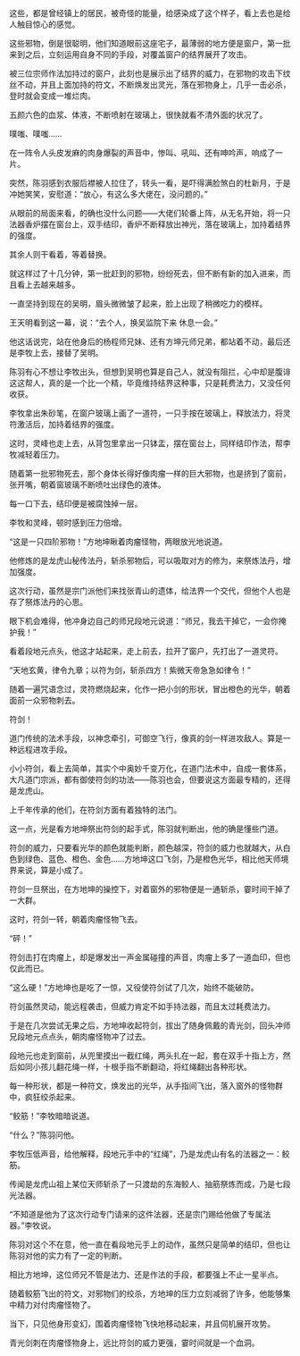 这些，都是曾经镇上的居民，被奇怪的能量，给感染成了这个样子，看上去也是给人触目惊心的感觉。

这些邪物，倒是很聪明，他们知道眼前这座宅子，最薄弱的地方便是窗户，第一批来到之后，立刻运用自身不同的手段，对覆盖窗户的结界展开了攻击。

被三位宗师作法加持过的窗户，此刻也是展示出了结界的威力，在邪物的攻击下纹丝不动，并且上面加持的符文，不断焕发出灵光，落在邪物身上，几乎一击必杀，登时就会变成一堆烂肉。

五颜六色的血浆、体液，不断喷射在玻璃上，很快就看不清外面的状况了。

噗嗤、噗嗤……

在一阵令人头皮发麻的肉身爆裂的声音中，惨叫、吼叫、还有呻吟声，响成了一片。

突然，陈羽感到衣服后襟被人拉住了，转头一看，是吓得满脸煞白的杜新月，于是冲她笑笑，安慰道：“放心，有这么多大佬在，没问题的。”

从眼前的局面来看，的确也没什么问题——大佬们轮番上阵，从无名开始，将一只法器香炉摆在窗台上，双手结印，香炉不断释放出神光，落在玻璃上，加持着结界的强度。

其余人则干看着，等着替换。

就这样过了十几分钟，第一批赶到的邪物，纷纷死去，但不断有新的加入进来，而且看上去越来越多。

一直坚持到现在的吴明，眉头微微皱了起来，脸上出现了稍微吃力的模样。

王天明看到这一幕，说：“去个人，换吴监院下来 休息一会。”

他这话说完，站在他身后的杨程师兄妹、还有方坤元师兄弟，都站着不动，最后还是李牧上去，接替了吴明。

陈羽有心不想让李牧出头，但想到吴明也算是自己人，就没有阻拦，心中却是腹诽这这帮人，真的是一个比一个精，毕竟维持结界这种事，只是耗费法力，又没任何收获。

李牧拿出朱砂笔，在窗户玻璃上画了一道符，一只手按在玻璃上，释放法力，将灵符激活后，加持着结界的强度。

这时，灵峰也走上去，从背包里拿出一只钵盂，摆在窗台上，同样结印作法，帮李牧减轻着压力。

随着第一批邪物死去，那个身体长得好像肉瘤一样的巨大邪物，也是挤到了窗前，张开嘴，朝着窗玻璃不断喷吐出绿色的液体。

每一口下去，结印便是被腐蚀掉一层。

李牧和灵峰，顿时感到压力倍增。

“这是一只四阶邪物！”方地坤瞅着肉瘤怪物，两眼放光地说道。

他修炼的是龙虎山秘传法丹，斩杀邪物后，可以吸取对方的修为，来祭炼法丹，增加强度。

这次行动，虽然是宗门派他们来找张青山的遗体，给法界一个交代，但他个人也是存了祭炼法丹的心思。

眼下机会难得，他冲身边自己的师兄段地元说道：“师兄，我去干掉它，一会你掩护我！”

看着段地元点头，他这才站起来，走上前去，拉开了窗户，先打出了一道灵符。

“天地玄黄，律令九章；以符为剑，斩杀四方！紫微天帝急急如律令！”

随着一遍咒语念过，灵符燃烧起来，化作一把小剑的形状，冒出橙色的光华，朝着面前一众邪物刺去。

符剑！

道门传统的法术手段，以神念牵引，可御空飞行，像真的剑一样进攻敌人。算是一种远程进攻手段。

小小符剑，看上去简单，其实个中奥妙千变万化，在道门法术中，自成一套体系，大凡道门宗派，都有御使符剑的功法——陈羽也会，但要说这方面最专精的，还得是龙虎山。

上千年传承的他们，在符剑方面有着独特的法门。

这一点，光是看方地坤祭出符剑的起手式，陈羽就判断出，他的确是懂些门道。

符剑的威力，只要看光华的颜色就能判断，颜色越深，符剑的威力也就越大，从白色到绿色、蓝色、橙色、金色……方地坤这口飞剑，乃是橙色光华，相比他天师境界来说，算是小成了。

符剑一旦祭出，在方地坤的操控下，对着窗外的邪物便是一通斩杀，霎时间干掉了一大群。

这时，符剑一转，朝着肉瘤怪物飞去。

“砰！”

符剑击打在肉瘤上，却是爆发出一声金属碰撞的声音，肉瘤上多了一道血印，但也仅此而已。

“这么硬！”方地坤也是吃了一惊，又役使符剑试了几次，始终不能破防。

符剑虽然灵动，能远程袭击，但威力肯定不如手持法器，而且太过耗费法力。

于是在几次尝试无果之后，方地坤收起符剑，拔出了随身佩戴的青光剑，回头冲师兄段地元点点头，朝肉瘤怪物冲了过去。

段地元也走到窗前，从兜里摸出一截红绳，两头扎在一起，套在双手十指上方，然后如同小孩儿翻花绳一样，十根手指不断翻动，将红绳翻出各种形状。

每一种形状，都是一种符文，焕发出的光华，从手指间飞出，落入窗外的怪物群中，疯狂绞杀起来。

“鲛筋！”李牧暗暗说道。

“什么？”陈羽问他。

李牧压低声音，给他解释，段地元手中的“红绳”，乃是龙虎山有名的法器之一：鲛筋。

传闻是龙虎山祖上某位天师斩杀了一只渡劫的东海鲛人、抽筋祭炼而成，乃是七段光法器。

“不知道是他为了这次行动专门请来的这件法器，还是宗门赐给他做了专属法器。”李牧说。

陈羽对这个不在意，他一直在看段地元手上的动作，虽然只是简单的结印，但也让陈羽对他的实力有了一定的判断。

相比方地坤，这位师兄不管是法力、还是作法的手段，都要强上不止一星半点。

随着鲛筋飞出的符文，对邪物们的绞杀，方地坤的压力立刻减弱了许多，他能够集中精力对付肉瘤怪物了。

当下，只见他身形变幻，围着肉瘤怪物飞快地移动起来，并且伺机展开攻势。

青光剑刺在肉瘤怪物身上，远比符剑的威力更强，霎时间就是一个血洞。
